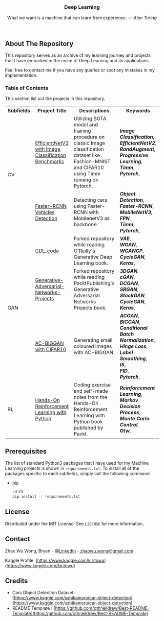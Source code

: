 <!-- PROJECT LOGO -->
<br />
<p align="center">
  <h3 align="center">Deep Learning</h3>

  <p align="center">
    What we want is a machine that can learn from experience. <cite>— Alan Turing</cite>
    <br />
    <br />
    <br />
  </p>
</p>

<!-- ABOUT THE PROJECT -->
## About The Repository

This repository serves as an archive of  my learning journey and projects that I have embarked in the realm of Deep Learning and its applications.

Feel free to contact me if you have any queries or spot any mistakes in my implementation.

### Table of Contents

This section list out the projects in this repository.
<table>
    <tr>
        <th>Subfields</th>
        <th>Project Title</th>
        <th>Descriptions</th>
        <th>Keywords</th>
    </tr>
    <tr>
        <td rowspan=2>CV</td>
        <td><a href="https://github.com/kiritowu/Deep-Learning/tree/main/CV/EfficientNetV2_with_Image_Classification_Benchmarks">EfficientNetV2 with Image Classification Benchmarks</a></td>
        <td>Utilizing SOTA model and training procedure on classic Image classification dataset like Fashion-MNIST and CIFAR10 using Timm running on Pytorch.</td>
        <td>
            <em><b>Image Classification</b></em>,<br>
            <em><b>EfficientNetV2</b></em>,<br>
            <em><b>RandAugment</b></em>,<br>
            <em><b>Progressive Learning</b></em>,<br>
            <em><b>Timm</b></em>,<br>
            <em><b>Pytorch</b></em>,<br>
        </td>
    </tr>
    <tr>
        <td><a href="https://github.com/kiritowu/Deep-Learning/tree/main/CV/FasterRCNN_VehiclesDetection">Faster-RCNN Vehicles Detection</a></td>
        <td>Detecting cars using Faster-RCNN with MobilenetV3 as backbone.</td>
        <td>
            <em><b>Object Detection</b></em>,<br>
            <em><b>Faster-RCNN</b></em>,<br>
            <em><b>MobileNetV3</b></em>,<br>
            <em><b>FPN</b></em>,<br>
            <em><b>Timm</b></em>,<br>
            <em><b>Pytorch</b></em>,<br>
        </td>
    </tr>
    <tr>
        <td rowspan=3>GAN</td>
        <td><a href="https://github.com/kiritowu/GDL_code">GDL_code</a></td>
        <td>Forked repository while reading O'Reilly's Generative Deep Learning book.</td>
        <td>
            <em><b>VAE</b></em>,<br>
            <em><b>WGAN</b></em>,<br>
            <em><b>WGANGP</b></em>,<br>
            <em><b>CycleGAN</b></em>,<br>
            <em><b>Keras</b></em>,<br>
        </td>
    </tr>
    <tr>
        <td><a href="https://github.com/kiritowu/Generative-Adversarial-Networks-Projects">Generative-Adversarial-Networks-Projects</a></td>
        <td>Forked repository while reading PacktPublishing's Generative Adversarial Networks Projects book.</td>
        <td>
            <em><b>3DGAN</b></em>,<br>
            <em><b>cGAN</b></em>,<br>
            <em><b>DCGAN</b></em>,<br>
            <em><b>SRGAN</b></em>,<br>
            <em><b>StackGAN</b></em>,<br>
            <em><b>CycleGAN</b></em>,<br>
            <em><b>Keras</b></em>,<br>
        </td>
    </tr>
    <tr>
        <td><a href="https://github.com/kiritowu/Deep-Learning/tree/main/GAN/AC-BIGGAN-with-CIFAR10">AC-BIGGAN with CIFAR10</a></td>
        <td>Generating small coloured images with AC-BIGGAN.</td>
        <td>
            <em><b>ACGAN</b></em>,<br>
            <em><b>BIGGAN</b></em>,<br>
            <em><b>Conditional Batch Normalization</b></em>,<br>
            <em><b>Hinge Loss</b></em>,<br>
            <em><b>Label Smoothing</b></em>,<br>
            <em><b>IS</b></em>,<br>
            <em><b>FID</b></em>,<br>
            <em><b>Pytorch</b></em>,<br>
        </td>
    </tr>
    <tr>
        <td rowspan=1>RL</td>
        <td><a href="https://github.com/kiritowu/Hands-On-Reinforcement-Learning-with-Python">Hands-On Reinforcement Learning with Python</a></td>
        <td>Coding exercise and self-made notes from the Hands-On Reinforcement Learning with Python book published by Packt.</td>
        <td>
            <em><b>Reinforcement Learning</b></em>,<br>
            <em><b>Markov Decision Process</b></em>,<br>
            <em><b>Monte Carlo Control</b></em>,<br>
            <em><b>Otw</b></em>,<br>
        </td>
    </tr>
</table>


## Prerequisites

The list of standard Python3 packages that I have used for my Machine Learning projects is shown in `requirements.txt`.
To install all of the packages specific to each subfields, simply call the following command:
* pip
  ```sh
  cd CV
  pip install -r requirements.txt
  ```

<!-- LICENSE -->
## License

Distributed under the MIT License. See `LICENSE` for more information.

<!-- CONTACT -->
## Contact

Zhao Wu Wong, Bryan - [@LinkedIn](https://www.linkedin.com/in/zhao-wu-wong-27b434201/) - zhaowu.wong@gmail.com

Kaggle Profile: [https://www.kaggle.com/kiritowu](https://www.kaggle.com/kiritowu)

<!-- Credits -->
## Credits

- Cars Object Detection Dataset: [https://www.kaggle.com/sshikamaru/car-object-detection](https://www.kaggle.com/sshikamaru/car-object-detection)
- README Template : [https://github.com/othneildrew/Best-README-Template](https://github.com/othneildrew/Best-README-Template)
